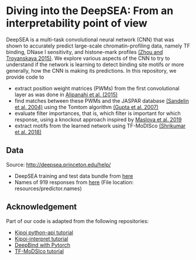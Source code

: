 # Diving into the DeepSEA: From an interpretability point of view

DeepSEA is a multi-task convolutional neural network (CNN) that was shown to accurately predict large-scale chromatin-profiling data, namely TF binding, DNase I sensitivity, and histone-mark profiles [(Zhou and Troyanskaya 2015)](https://www.nature.com/articles/nmeth.3547). We explore various aspects of the CNN to try to understand if the network is learning to detect binding site motifs or more generally, how the CNN is making its predictions. In this repository, we provide code to

- extract position weight matrices (PWMs) from the first convolutional layer as was done in [Alipanahi et al. (2015)](https://www.nature.com/articles/nbt.3300)
- find matches between these PWMs and the JASPAR database [(Sandelin et al. 2004)](https://pubmed.ncbi.nlm.nih.gov/14681366/) using the Tomtom algorithm [(Gupta et al. 2007)](https://pubmed.ncbi.nlm.nih.gov/17324271/)
- evaluate filter importances, that is, which filter is important for which response, using a knockout approach inspired by [Maslova et al. 2019](https://www.biorxiv.org/content/10.1101/2019.12.21.885814v1)
- extract motifs from the learned network using TF-MoDISco [(Shrikumar et al. 2018)](https://arxiv.org/abs/1811.00416v2?utm_source=dlvr.it&utm_medium=twitter)

## Data

Source: http://deepsea.princeton.edu/help/
- DeepSEA training and test data bundle from [here](http://deepsea.princeton.edu/media/code/deepsea_train_bundle.v0.9.tar.gz)
- Names of 919 responses from [here](http://deepsea.princeton.edu/media/code/deepsea.v0.94c.tar.gz) (File location: resources/predictor.names)

## Acknowledgement

Part of our code is adapted from the following repositories:
- [Kipoi python-api tutorial](https://github.com/kipoi/kipoi/blob/master/notebooks/python-api.ipynb)
- [Kipoi-interpret tutorial](https://github.com/kipoi/kipoi-interpret/blob/master/notebooks/1-DNA-seq-model-example.ipynb)
- [DeepBind with Pytorch](https://github.com/MedChaabane/DeepBind-with-PyTorch)
- [TF-MoDSIco tutorial](https://github.com/kundajelab/tfmodisco)
